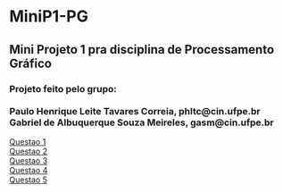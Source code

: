 # MiniP1-PG

<h2> Mini Projeto 1 pra disciplina de Processamento Gráfico </h2>

<h3> Projeto feito pelo grupo: <br><br> Paulo Henrique Leite Tavares Correia, phltc@cin.ufpe.br <br> Gabriel de Albuquerque Souza Meireles, gasm@cin.ufpe.br</h3>



<a href="https://MiniP1-PG.lehydra.repl.co">Questao 1</a>
<br>
<a href="https://editor.p5js.org/paulohltc/present/Cq0tB6mJy">Questao 2</a>
<br>
<a href="https://MiniP1.lehydra.repl.co">Questao 3</a>
<br>
<a href="https://MiniP1Q4.lehydra.repl.co">Questao 4</a>
<br>
<a href="https://MiniP1Q5.lehydra.repl.co">Questao 5</a>
<br>
